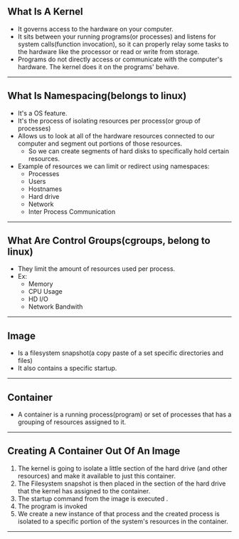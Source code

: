 ## What Is A Kernel
- It governs access to the hardware on your computer.
- It sits between your running programs(or processes) and listens for system calls(function invocation), so it can properly relay some tasks to the hardware like the processor or read or write from storage.
- Programs do not directly access or communicate with the computer's hardware. The kernel does it on the programs' behave.
---

## What Is Namespacing(belongs to linux)
- It's a OS feature.
- It's the process of isolating resources per process(or group of processes)
- Allows us to look at all of the hardware resources connected to our computer and segment out portions of those resources.
  - So we can create segments of hard disks to specifically hold certain resources.
- Example of resources we can limit or redirect using namespaces:
  - Processes
  - Users
  - Hostnames
  - Hard drive
  - Network
  - Inter Process Communication
---

## What Are Control Groups(cgroups, belong to linux)
- They limit the amount of resources used per process.
- Ex:
  - Memory
  - CPU Usage
  - HD I/O
  - Network Bandwith
---

## Image
- Is a filesystem snapshot(a copy paste of a set specific directories and files)
- It also contains a specific startup.
---

## Container
- A container is a running process(program) or set of processes that has a grouping of resources assigned to it.
---

## Creating A Container Out Of An Image
1. The kernel is going to isolate a little section of the hard drive (and other resources) and make it available to just this container.
2. The Filesystem snapshot is then placed in the section of the hard drive that the kernel has assigned to the container.
3. The startup command from the image is executed .
4. The program is invoked 
5. We create a new instance of that process and the created process is isolated to a specific portion of the system's resources in the container.
---
